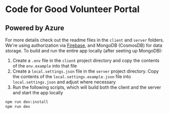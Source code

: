 # Code for Good Volunteer Portal
## Powered by Azure

For more details check out the readme files in the `client` and `server` folders. We're using authorization via [Firebase](https://firebase.google.com/), and MongoDB (CosmosDB) for data storage. To build and run the entire app locally (after seeting up MongoDB):

1. Create a `.env` file in the `client` project directory and copy the contents of the `env.example` into that file
1. Create a `local.settings.json` file in the `server` project directory. Copy the contents of the `local.settings.example.json` file into `local.settings.json` and adjust where necessary
1. Run the following scripts, which will build both the client and the server and start the app locally

```bash
npm run dev:install
npm run dev
```